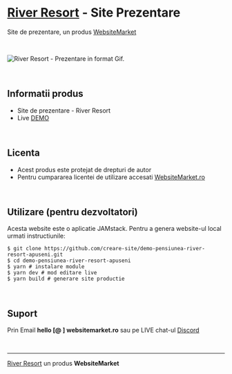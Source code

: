 ﻿# [River Resort](https://websitemarket.ro/creare-site/pensiuni/river-resort-apuseni/) - Site Prezentare

Site de prezentare, un produs [WebsiteMarket](https://websitemarket.ro)

<br />

![River Resort - Prezentare in format Gif.](https://raw.githubusercontent.com/creare-site/static/master/produse/pensiunea-river-resort-apuseni-intro.gif)

<br />

## Informatii produs

- Site de prezentare - River Resort
- Live [DEMO](https://river-resort-apuseni.websitemarket.ro)
 
<br />

## Licenta

- Acest produs este protejat de drepturi de autor
- Pentru cumpararea licentei de utilizare accesati [WebsiteMarket.ro](https://websitemarket.ro)

<br />

## Utilizare (pentru dezvoltatori)

Acesta website este o aplicatie JAMstack. Pentru a genera website-ul local urmati instructiunile:

```
$ git clone https://github.com/creare-site/demo-pensiunea-river-resort-apuseni.git
$ cd demo-pensiunea-river-resort-apuseni
$ yarn # instalare module
$ yarn dev # mod editare live
$ yarn build # generare site productie
```

<br />

## Suport

Prin Email **hello [@ ] websitemarket.ro** sau pe LIVE chat-ul [Discord](https://discord.gg/MFRQmAk)

<br />

---
[River Resort](https://websitemarket.ro/creare-site/pensiuni/vila-giulia-apuseni/) un produs **WebsiteMarket**
